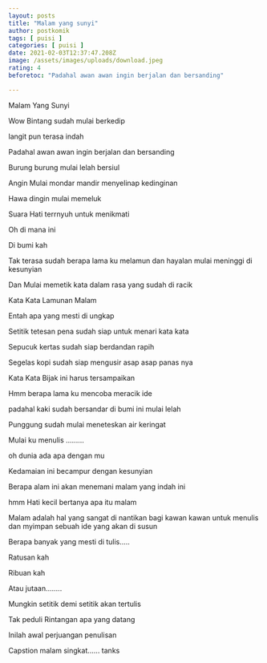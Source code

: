 ```yaml
---
layout: posts
title: "Malam yang sunyi"
author: postkomik
tags: [ puisi ]
categories: [ puisi ]
date: 2021-02-03T12:37:47.208Z
image: /assets/images/uploads/download.jpeg
rating: 4
beforetoc: "Padahal awan awan ingin berjalan dan bersanding"

---
```

Malam Yang Sunyi 

Wow Bintang sudah mulai berkedip

langit pun terasa indah

Padahal awan awan ingin berjalan dan bersanding

Burung burung mulai lelah bersiul

Angin Mulai mondar mandir menyelinap kedinginan

Hawa dingin mulai memeluk

Suara Hati terrnyuh untuk menikmati

Oh di mana ini

Di bumi kah 

Tak terasa sudah berapa lama ku melamun dan hayalan mulai meninggi di kesunyian

Dan Mulai memetik kata dalam rasa yang sudah di racik

Kata Kata Lamunan Malam 

Entah apa yang mesti di ungkap

Setitik tetesan pena sudah siap untuk menari kata kata

Sepucuk kertas sudah siap berdandan rapih

Segelas kopi sudah siap mengusir asap asap panas nya

Kata Kata Bijak ini harus tersampaikan

Hmm berapa lama ku mencoba meracik ide

padahal kaki sudah bersandar di bumi ini mulai lelah

Punggung sudah mulai meneteskan air keringat 

Mulai ku menulis .........

oh dunia ada apa dengan mu

Kedamaian ini becampur dengan kesunyian

Berapa alam ini akan menemani malam yang indah ini

hmm Hati kecil bertanya apa itu malam

Malam adalah hal yang sangat di nantikan bagi kawan kawan untuk menulis dan myimpan sebuah ide yang akan di susun

Berapa banyak yang mesti di tulis.....

Ratusan kah

Ribuan kah

Atau jutaan........

Mungkin setitik demi setitik akan tertulis

Tak peduli Rintangan apa yang datang

Inilah awal perjuangan penulisan

Capstion malam singkat...... tanks
